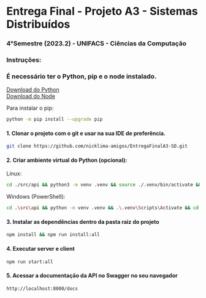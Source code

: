 <h1>Entrega Final - Projeto A3 - Sistemas Distribuídos</h1>

<h3>4°Semestre (2023.2) - UNIFACS - Ciências da Computação</h3>

<h3>Instruções:</h3>

<h3>É necessário ter o Python, pip e o node instalado.</h3>

[Download do Python](https://www.python.org/downloads/)
<br>
[Download do Node](https://nodejs.org/en)

Para instalar o pip:
```bash
python -m pip install --upgrade pip
```

<h4>1. Clonar o projeto com o git e usar na sua IDE de preferência.</h4>

```bash
git clone https://github.com/nicklima-amigos/EntregaFinalA3-SD.git
```

<h4>2. Criar ambiente virtual do Python (opcional):</h4>

Linux:

```bash
cd ./src/api && python3 -m venv .venv && source ./.venv/bin/activate && cd ../../
```

Windows (PowerShell):

```bash
cd .\src\api && python -m venv .venv && .\.venv\Scripts\Activate && cd ..\..\
```

<h4>3. Instalar as dependências dentro da pasta raiz do projeto </h4>

```bash
npm install && npm run install:all
```

<h4>4. Executar server e client </h4>

```bash
npm run start:all
```

<h4>5. Acessar a documentação da API no Swagger no seu navegador</h4>

```bash
http://localhost:8000/docs
```
